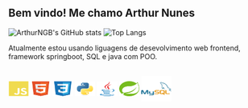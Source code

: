 ## Bem vindo! Me chamo Arthur Nunes


![ArthurNGB's GitHub stats](https://github-readme-stats.vercel.app/api?username=ArthurNGB&show_icons=true&theme=transparent)
![Top Langs](https://github-readme-stats.vercel.app/api/top-langs/?username=ArthurNGB&hide_progress=true&theme=transparent)

Atualmente estou usando liguagens de desevolvimento web frontend, framework springboot, SQL e java com POO.

<div style="display: inline_block"><br>
  <img align="center" alt="Arthur-Js" height="30" width="40" src="https://raw.githubusercontent.com/devicons/devicon/master/icons/javascript/javascript-plain.svg">
  <img align="center" alt="arthur-HTML" height="30" width="40" src="https://raw.githubusercontent.com/devicons/devicon/master/icons/html5/html5-original.svg">
  <img align="center" alt="Arthur-CSS" height="30" width="40" src="https://raw.githubusercontent.com/devicons/devicon/master/icons/css3/css3-original.svg">
  <img align="center" alt="Arthur-Python" height="30" width="40" src="https://raw.githubusercontent.com/devicons/devicon/master/icons/python/python-original.svg">
  <img align="center" alt="Arthur-Java" height="30" width="40" src="https://raw.githubusercontent.com/devicons/devicon/refs/heads/master/icons/java/java-original.svg">
  <img align="center" alt="Arthur-Spring" height="30" width="40" src="https://raw.githubusercontent.com/devicons/devicon/refs/heads/master/icons/spring/spring-original.svg">
  <img align="center" alt="Arthur-MySQL" height="50" width="60" src="https://raw.githubusercontent.com/devicons/devicon/refs/heads/master/icons/mysql/mysql-original-wordmark.svg">
</div>
